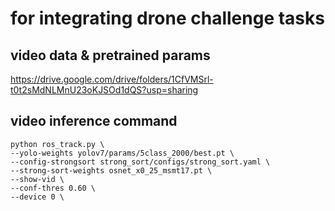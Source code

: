 # for integrating drone challenge tasks

## video data & pretrained params
https://drive.google.com/drive/folders/1CfVMSrl-t0t2sMdNLMnU23oKJSOd1dQS?usp=sharing

## video inference command

``` shell
python ros_track.py \
--yolo-weights yolov7/params/5class_2000/best.pt \
--config-strongsort strong_sort/configs/strong_sort.yaml \
--strong-sort-weights osnet_x0_25_msmt17.pt \
--show-vid \
--conf-thres 0.60 \
--device 0 \
```
